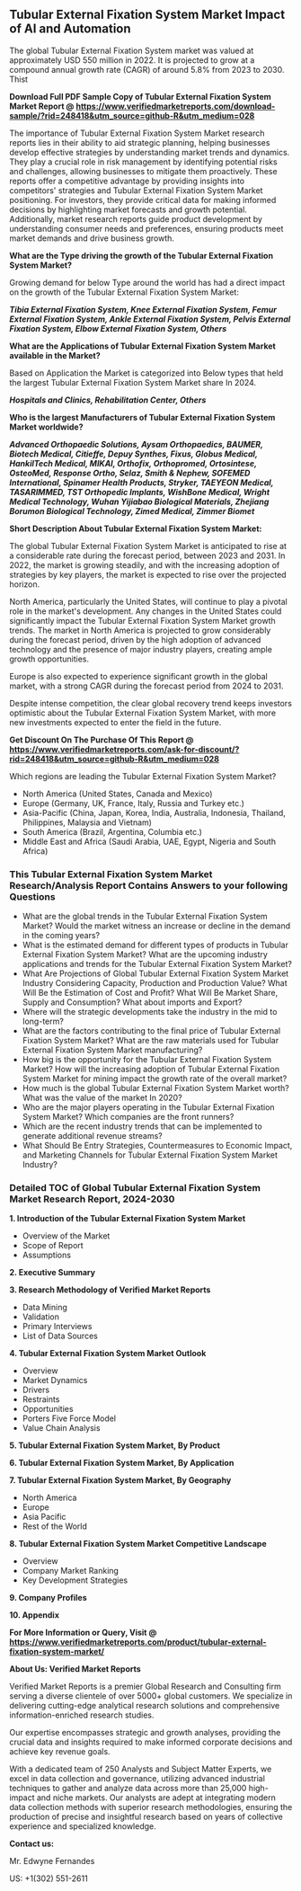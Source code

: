 <h2>Tubular External Fixation System Market Impact of AI and Automation</h2><p>The global Tubular External Fixation System market was valued at approximately USD 550 million in 2022. It is projected to grow at a compound annual growth rate (CAGR) of around 5.8% from 2023 to 2030. Thist</p><p id="" class=""><strong>Download Full PDF Sample Copy of Tubular External Fixation System Market Report @ <a href="https://www.verifiedmarketreports.com/download-sample/?rid=248418&utm_source=github-R&utm_medium=028" target="_blank">https://www.verifiedmarketreports.com/download-sample/?rid=248418&utm_source=github-R&utm_medium=028</a></strong></p><p>The importance of&nbsp;Tubular External Fixation System Market research reports lies in their ability to aid strategic planning, helping businesses develop effective strategies by understanding market trends and dynamics. They play a crucial role in risk management by identifying potential risks and challenges, allowing businesses to mitigate them proactively. These reports offer a competitive advantage by providing insights into competitors' strategies and Tubular External Fixation System Market positioning. For investors, they provide critical data for making informed decisions by highlighting market forecasts and growth potential. Additionally, market research reports guide product development by understanding consumer needs and preferences, ensuring products meet market demands and drive business growth.</p><p><strong>What are the&nbsp;Type driving the growth of the Tubular External Fixation System Market?</strong></p><p id="" class="">Growing demand for below Type around the world has had a direct impact on the growth of the Tubular External Fixation System Market:</p><em><strong>Tibia External Fixation System, Knee External Fixation System, Femur External Fixation System, Ankle External Fixation System, Pelvis External Fixation System, Elbow External Fixation System, Others</strong></em></p><strong>What are the&nbsp;Applications&nbsp;of Tubular External Fixation System Market available in the Market?</strong></p><p id="" class="">Based on Application the Market is categorized into Below types that held the largest Tubular External Fixation System Market share In 2024.</p><em><strong>Hospitals and Clinics, Rehabilitation Center, Others</strong></em></p><strong>Who is the largest Manufacturers of Tubular External Fixation System Market worldwide?</strong></p><p><em><strong>Advanced Orthopaedic Solutions, Aysam Orthopaedics, BAUMER, Biotech Medical, Citieffe, Depuy Synthes, Fixus, Globus Medical, HankilTech Medical, MIKAI, Orthofix, Orthopromed, Ortosintese, OsteoMed, Response Ortho, Selaz, Smith & Nephew, SOFEMED International, Spinamer Health Products, Stryker, TAEYEON Medical, TASARIMMED, TST Orthopedic Implants, WishBone Medical, Wright Medical Technology, Wuhan Yijiabao Biological Materials, Zhejiang Borumon Biological Technology, Zimed Medical, Zimmer Biomet</strong></em></p><p id="" class=""><strong>Short Description About Tubular External Fixation System Market:</strong></p><p>The global Tubular External Fixation System Market is anticipated to rise at a considerable rate during the forecast period, between 2023 and 2031. In 2022, the market is growing steadily, and with the increasing adoption of strategies by key players, the market is expected to rise over the projected horizon.</p><p>North America, particularly the United States, will continue to play a pivotal role in the market's development. Any changes in the United States could significantly impact the Tubular External Fixation System Market growth trends. The market in North America is projected to grow considerably during the forecast period, driven by the high adoption of advanced technology and the presence of major industry players, creating ample growth opportunities.</p><p>Europe is also expected to experience significant growth in the global market, with a strong CAGR during the forecast period from 2024 to 2031.</p><p>Despite intense competition, the clear global recovery trend keeps investors optimistic about the Tubular External Fixation System Market, with more new investments expected to enter the field in the future.</p><p id="" class=""><strong>Get Discount On The Purchase Of This Report @ <a href="https://www.verifiedmarketreports.com/ask-for-discount/?rid=248418&utm_source=github-R&utm_medium=028" target="_blank">https://www.verifiedmarketreports.com/ask-for-discount/?rid=248418&utm_source=github-R&utm_medium=028</a></strong></p>Which regions are leading the Tubular External Fixation System Market?</p><ul><li>North America (United States, Canada and Mexico)</li><li>Europe (Germany, UK, France, Italy, Russia and Turkey etc.)</li><li>Asia-Pacific (China, Japan, Korea, India, Australia, Indonesia, Thailand, Philippines, Malaysia and Vietnam)</li><li>South America (Brazil, Argentina, Columbia etc.)</li><li>Middle East and Africa (Saudi Arabia, UAE, Egypt, Nigeria and South Africa)</li></ul><h3 id="" class="">This Tubular External Fixation System Market Research/Analysis Report Contains Answers to your following Questions</h3><ul><li>What are the global trends in the Tubular External Fixation System Market? Would the market witness an increase or decline in the demand in the coming years?</li><li>What is the estimated demand for different types of products in Tubular External Fixation System Market? What are the upcoming industry applications and trends for the Tubular External Fixation System Market?</li><li>What Are Projections of Global Tubular External Fixation System Market Industry Considering Capacity, Production and Production Value? What Will Be the Estimation of Cost and Profit? What Will Be Market Share, Supply and Consumption? What about imports and Export?</li><li>Where will the strategic developments take the industry in the mid to long-term?</li><li>What are the factors contributing to the final price of Tubular External Fixation System Market? What are the raw materials used for Tubular External Fixation System Market manufacturing?</li><li>How big is the opportunity for the Tubular External Fixation System Market? How will the increasing adoption of Tubular External Fixation System Market for mining impact the growth rate of the overall market?</li><li>How much is the global Tubular External Fixation System Market worth? What was the value of the market In 2020?</li><li>Who are the major players operating in the Tubular External Fixation System Market? Which companies are the front runners?</li><li>Which are the recent industry trends that can be implemented to generate additional revenue streams?</li><li>What Should Be Entry Strategies, Countermeasures to Economic Impact, and Marketing Channels for Tubular External Fixation System Market Industry?</li></ul><h3 id="" class="">Detailed TOC of Global Tubular External Fixation System Market Research Report, 2024-2030</h3><p id="" class=""><strong>1. Introduction of the Tubular External Fixation System Market</strong></p><ul><li>Overview of the Market</li><li>Scope of Report</li><li>Assumptions</li></ul><p id="" class=""><strong>2. Executive Summary</strong></p><p id="" class=""><strong>3. Research Methodology of Verified Market Reports</strong></p><ul><li>Data Mining</li><li>Validation</li><li>Primary Interviews</li><li>List of Data Sources</li></ul><p id="" class=""><strong>4. Tubular External Fixation System Market Outlook</strong></p><ul><li>Overview</li><li>Market Dynamics</li><li>Drivers</li><li>Restraints</li><li>Opportunities</li><li>Porters Five Force Model</li><li>Value Chain Analysis</li></ul><p id="" class=""><strong>5. Tubular External Fixation System Market, By Product</strong></p><p id="" class=""><strong>6. Tubular External Fixation System Market, By Application</strong></p><p id="" class=""><strong>7. Tubular External Fixation System Market, By Geography</strong></p><ul><li>North America</li><li>Europe</li><li>Asia Pacific</li><li>Rest of the World</li></ul><p id="" class=""><strong>8. Tubular External Fixation System Market Competitive Landscape</strong></p><ul><li>Overview</li><li>Company Market Ranking</li><li>Key Development Strategies</li></ul><p id="" class=""><strong>9. Company Profiles</strong></p><p id="" class=""><strong>10. Appendix</strong></p><p id="" class=""><strong>For More Information or Query, Visit @ <a href="https://www.verifiedmarketreports.com/product/tubular-external-fixation-system-market/" target="_blank">https://www.verifiedmarketreports.com/product/tubular-external-fixation-system-market/</a></strong></p><p id="" class=""><strong>About Us: Verified Market Reports</strong></p><p id="" class="">Verified Market Reports is a premier Global Research and Consulting firm serving a diverse clientele of over 5000+ global customers. We specialize in delivering cutting-edge analytical research solutions and comprehensive information-enriched research studies.</p><p id="" class="">Our expertise encompasses strategic and growth analyses, providing the crucial data and insights required to make informed corporate decisions and achieve key revenue goals.</p><p id="" class="">With a dedicated team of 250 Analysts and Subject Matter Experts, we excel in data collection and governance, utilizing advanced industrial techniques to gather and analyze data across more than 25,000 high-impact and niche markets. Our analysts are adept at integrating modern data collection methods with superior research methodologies, ensuring the production of precise and insightful research based on years of collective experience and specialized knowledge.</p><p id="" class=""><strong>Contact us:</strong></p><p id="" class="">Mr. Edwyne Fernandes</p><p id="" class="">US: +1(302) 551-2611</p>